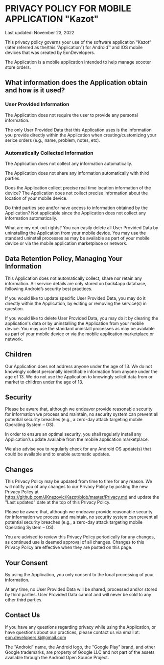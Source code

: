 # PRIVACY POLICY FOR MOBILE APPLICATION "Kazot"

Last updated: November 23, 2022

This privacy policy governs your use of the software application “Kazot” (later referred as the/this “Application”) for Android™ and IOS mobile devices that was created by EonDevelopers.

The Application is a mobile application intended to help manage scooter store orders.

## What information does the Application obtain and how is it used?

### User Provided Information

The Application does not require the user to provide any personal information.

The only User Provided Data that this Application uses is the information you provide directly within the Application when creating/customizing your serice orders (e.g., name, problem, notes, etc).

### Automatically Collected Information

The Application does not collect any information automatically.

The Application does not share any information automatically with third parties.

Does the Application collect precise real time location information of the device?
The Application does not collect precise information about the location of your mobile device.

Do third parties see and/or have access to information obtained by the Application?
Not applicable since the Application does not collect any information automatically.

What are my opt-out rights?
You can easily delete all User Provided Data by uninstalling the Application from your mobile device. You may use the standard uninstall processes as may be available as part of your mobile device or via the mobile application marketplace or network.

## Data Retention Policy, Managing Your Information

This Application does not automatically collect, share nor retain any information. All service details are only stored on back4app database, following Android’s security best practices.

If you would like to update specific User Provided Data, you may do it directly within the Application, by editing or removing the service(s) in question.

If you would like to delete User Provided Data, you may do it by clearing the application's data or by uninstalling the Application from your mobile device. You may use the standard uninstall processes as may be available as part of your mobile device or via the mobile application marketplace or network.

## Children

Our Application does not address anyone under the age of 13. We do not knowingly collect personally identifiable information from anyone under the age of 13. We do not use the Application to knowingly solicit data from or market to children under the age of 13.

## Security

Please be aware that, although we endeavor provide reasonable security for information we process and maintain, no security system can prevent all potential security breaches (e.g., a zero-day attack targeting mobile Operating System – OS).

In order to ensure an optimal security, you shall regularly install any Application’s update available from the mobile application marketplace.

We also advise you to regularly check for any Android OS update(s) that could be available and to enable automatic updates.

## Changes

This Privacy Policy may be updated from time to time for any reason. We will notify you of any changes to our Privacy Policy by posting the new Privacy Policy at https://github.com/JKnezovic/Kazot/blob/master/Privacy.md and update the "Last updated" date at the top of this Privacy Policy.

Please be aware that, although we endeavor provide reasonable security for information we process and maintain, no security system can prevent all potential security breaches (e.g., a zero-day attack targeting mobile Operating System – OS).

You are advised to review this Privacy Policy periodically for any changes, as continued use is deemed approval of all changes. Changes to this Privacy Policy are effective when they are posted on this page.

## Your Consent

By using the Application, you only consent to the local processing of your information.

At any time, no User Provided Data will be shared, processed and/or stored by third parties. User Provided Data cannot and will never be sold to any other third parties.

## Contact Us

If you have any questions regarding privacy while using the Application, or have questions about our practices, please contact us via email at:
eon.developers.kj@gmail.com

The "Android" name, the Android logo, the "Google Play" brand, and other Google trademarks, are property of Google LLC and not part of the assets available through the Android Open Source Project.
